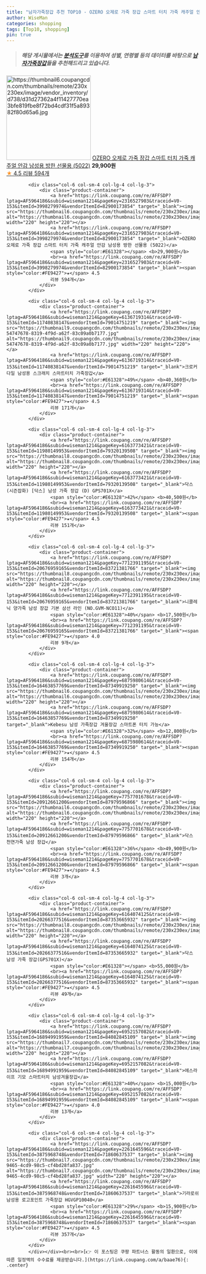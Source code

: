 ```yaml
---
title: "남자가죽장갑 추천 TOP10 - OZERO 오제로 가죽 장갑 스마트 터치 가죽 캐주얼 안감 남성용 방한 선물용 (5022)"
author: WiseMan
categories: shopping
tags: [Top10, shopping]
pin: true
---
```


> ##### 해당 게시물에서는 [**분석도구**](https://itemscout.io/)를 이용하여 **성별**, **연령별** 등의 데이터를 바탕으로 [**남자가죽장갑**](https://link.coupang.com/a/baae76)들을 추천해드리고 있습니다.
<div class="container"><div class="row">
            <div class="col-6 col-sm-4 col-lg-4 col-lg-3">
                <div class="product-container">
                    <a href="https://link.coupang.com/re/AFFSDP?lptag=AF5964186&subid=wiseman1214&pageKey=2316527903&traceid=V0-153&itemId=3998279974&vendorItemId=82900173854" target="_blank"><img src="https://thumbnail6.coupangcdn.com/thumbnails/remote/230x230ex/image/vendor_inventory/d738/d31d27362a4f11427770ea3bfe819fbe8f72bd4cdf31f5a89382f80d65a6.jpg" alt="https://thumbnail6.coupangcdn.com/thumbnails/remote/230x230ex/image/vendor_inventory/d738/d31d27362a4f11427770ea3bfe819fbe8f72bd4cdf31f5a89382f80d65a6.jpg" width="220" height="220"></a>
                    <a href="https://link.coupang.com/re/AFFSDP?lptag=AF5964186&subid=wiseman1214&pageKey=2316527903&traceid=V0-153&itemId=3998279974&vendorItemId=82900173854" target="_blank">OZERO 오제로 가죽 장갑 스마트 터치 가죽 캐주얼 안감 남성용 방한 선물용 (5022)</a>
                    <span style="color:#E61328"></span> <b>29,900원</b>
                    <br><a href="https://link.coupang.com/re/AFFSDP?lptag=AF5964186&subid=wiseman1214&pageKey=2316527903&traceid=V0-153&itemId=3998279974&vendorItemId=82900173854" target="_blank"><span style="color:#FE9427">★</span> 4.5
                    리뷰 594개</a>
                </div>
            </div>
            
            <div class="col-6 col-sm-4 col-lg-4 col-lg-3">
                <div class="product-container">
                    <a href="https://link.coupang.com/re/AFFSDP?lptag=AF5964186&subid=wiseman1214&pageKey=2316527903&traceid=V0-153&itemId=3998279974&vendorItemId=82900173854" target="_blank"><img src="https://thumbnail6.coupangcdn.com/thumbnails/remote/230x230ex/image/vendor_inventory/d738/d31d27362a4f11427770ea3bfe819fbe8f72bd4cdf31f5a89382f80d65a6.jpg" alt="https://thumbnail6.coupangcdn.com/thumbnails/remote/230x230ex/image/vendor_inventory/d738/d31d27362a4f11427770ea3bfe819fbe8f72bd4cdf31f5a89382f80d65a6.jpg" width="220" height="220"></a>
                    <a href="https://link.coupang.com/re/AFFSDP?lptag=AF5964186&subid=wiseman1214&pageKey=2316527903&traceid=V0-153&itemId=3998279974&vendorItemId=82900173854" target="_blank">OZERO 오제로 가죽 장갑 스마트 터치 가죽 캐주얼 안감 남성용 방한 선물용 (5022)</a>
                    <span style="color:#E61328"></span> <b>29,900원</b>
                    <br><a href="https://link.coupang.com/re/AFFSDP?lptag=AF5964186&subid=wiseman1214&pageKey=2316527903&traceid=V0-153&itemId=3998279974&vendorItemId=82900173854" target="_blank"><span style="color:#FE9427">★</span> 4.5
                    리뷰 594개</a>
                </div>
            </div>
            
            <div class="col-6 col-sm-4 col-lg-4 col-lg-3">
                <div class="product-container">
                    <a href="https://link.coupang.com/re/AFFSDP?lptag=AF5964186&subid=wiseman1214&pageKey=6136719314&traceid=V0-153&itemId=11740838147&vendorItemId=79014751219" target="_blank"><img src="https://thumbnail9.coupangcdn.com/thumbnails/remote/230x230ex/image/retail/images/2527387990794595-54747678-8319-4f9d-a62f-83c09a0b7177.jpg" alt="https://thumbnail9.coupangcdn.com/thumbnails/remote/230x230ex/image/retail/images/2527387990794595-54747678-8319-4f9d-a62f-83c09a0b7177.jpg" width="220" height="220"></a>
                    <a href="https://link.coupang.com/re/AFFSDP?lptag=AF5964186&subid=wiseman1214&pageKey=6136719314&traceid=V0-153&itemId=11740838147&vendorItemId=79014751219" target="_blank">크로커다일 남성용 스크래치 스마트터치 가죽장갑</a>
                    <span style="color:#E61328">49%</span> <b>40,360원</b>
                    <br><a href="https://link.coupang.com/re/AFFSDP?lptag=AF5964186&subid=wiseman1214&pageKey=6136719314&traceid=V0-153&itemId=11740838147&vendorItemId=79014751219" target="_blank"><span style="color:#FE9427">★</span> 4.5
                    리뷰 171개</a>
                </div>
            </div>
            
            <div class="col-6 col-sm-4 col-lg-4 col-lg-3">
                <div class="product-container">
                    <a href="https://link.coupang.com/re/AFFSDP?lptag=AF5964186&subid=wiseman1214&pageKey=6163773421&traceid=V0-153&itemId=11980149953&vendorItemId=79320139508" target="_blank"><img src="https://thumbnail8.coupangcdn.com/thumbnails/remote/230x230ex/image/vendor_inventory/6050/446a3a449ef9b0dcb0e33d40df8a0e0f492be8c4fc6ead76118c4ad03730.jpg" alt="https://thumbnail8.coupangcdn.com/thumbnails/remote/230x230ex/image/vendor_inventory/6050/446a3a449ef9b0dcb0e33d40df8a0e0f492be8c4fc6ead76118c4ad03730.jpg" width="220" height="220"></a>
                    <a href="https://link.coupang.com/re/AFFSDP?lptag=AF5964186&subid=wiseman1214&pageKey=6163773421&traceid=V0-153&itemId=11980149953&vendorItemId=79320139508" target="_blank">닥스(시즌잡화) [닥스] 남성 가죽 장갑 (D) GPS701X</a>
                    <span style="color:#E61328">42%</span> <b>40,500원</b>
                    <br><a href="https://link.coupang.com/re/AFFSDP?lptag=AF5964186&subid=wiseman1214&pageKey=6163773421&traceid=V0-153&itemId=11980149953&vendorItemId=79320139508" target="_blank"><span style="color:#FE9427">★</span> 4.5
                    리뷰 151개</a>
                </div>
            </div>
            
            <div class="col-6 col-sm-4 col-lg-4 col-lg-3">
                <div class="product-container">
                    <a href="https://link.coupang.com/re/AFFSDP?lptag=AF5964186&subid=wiseman1214&pageKey=7712391195&traceid=V0-153&itemId=20676959165&vendorItemId=83721381766" target="_blank"><img src="https://thumbnail8.coupangcdn.com/thumbnails/remote/230x230ex/image/vendor_inventory/fffe/234bcc95b5e80e1d598352fae4085a17524c607659c888fba9d6697d9f46.jpg" alt="https://thumbnail8.coupangcdn.com/thumbnails/remote/230x230ex/image/vendor_inventory/fffe/234bcc95b5e80e1d598352fae4085a17524c607659c888fba9d6697d9f46.jpg" width="220" height="220"></a>
                    <a href="https://link.coupang.com/re/AFFSDP?lptag=AF5964186&subid=wiseman1214&pageKey=7712391195&traceid=V0-153&itemId=20676959165&vendorItemId=83721381766" target="_blank">니콜레닉 양가죽 남성 장갑 기본 삼선 라인 (NO.GVM-NCO11)</a>
                    <span style="color:#E61328">40%</span> <b>17,500원</b>
                    <br><a href="https://link.coupang.com/re/AFFSDP?lptag=AF5964186&subid=wiseman1214&pageKey=7712391195&traceid=V0-153&itemId=20676959165&vendorItemId=83721381766" target="_blank"><span style="color:#FE9427">★</span> 4.0
                    리뷰 9개</a>
                </div>
            </div>
            
            <div class="col-6 col-sm-4 col-lg-4 col-lg-3">
                <div class="product-container">
                    <a href="https://link.coupang.com/re/AFFSDP?lptag=AF5964186&subid=wiseman1214&pageKey=6875980614&traceid=V0-153&itemId=16463857769&vendorItemId=87349919250" target="_blank"><img src="https://thumbnail6.coupangcdn.com/thumbnails/remote/230x230ex/image/vendor_inventory/be42/f666278c14c4412ee5bf357bf77eb07b8fad2800d6e59fc83e978ead4d90.jpg" alt="https://thumbnail6.coupangcdn.com/thumbnails/remote/230x230ex/image/vendor_inventory/be42/f666278c14c4412ee5bf357bf77eb07b8fad2800d6e59fc83e978ead4d90.jpg" width="220" height="220"></a>
                    <a href="https://link.coupang.com/re/AFFSDP?lptag=AF5964186&subid=wiseman1214&pageKey=6875980614&traceid=V0-153&itemId=16463857769&vendorItemId=87349919250" target="_blank">Kebesu 남성 가죽장갑 겨울장갑 스마트폰 터치 가능</a>
                    <span style="color:#E61328">32%</span> <b>12,800원</b>
                    <br><a href="https://link.coupang.com/re/AFFSDP?lptag=AF5964186&subid=wiseman1214&pageKey=6875980614&traceid=V0-153&itemId=16463857769&vendorItemId=87349919250" target="_blank"><span style="color:#FE9427">★</span> 4.5
                    리뷰 154개</a>
                </div>
            </div>
            
            <div class="col-6 col-sm-4 col-lg-4 col-lg-3">
                <div class="product-container">
                    <a href="https://link.coupang.com/re/AFFSDP?lptag=AF5964186&subid=wiseman1214&pageKey=7757701678&traceid=V0-153&itemId=20912661200&vendorItemId=87979596866" target="_blank"><img src="https://thumbnail6.coupangcdn.com/thumbnails/remote/230x230ex/image/vendor_inventory/941b/87853e226759e6bf4876eed347398e8f74f5724f8d686b8c11cbca86f374.jpg" alt="https://thumbnail6.coupangcdn.com/thumbnails/remote/230x230ex/image/vendor_inventory/941b/87853e226759e6bf4876eed347398e8f74f5724f8d686b8c11cbca86f374.jpg" width="220" height="220"></a>
                    <a href="https://link.coupang.com/re/AFFSDP?lptag=AF5964186&subid=wiseman1214&pageKey=7757701678&traceid=V0-153&itemId=20912661200&vendorItemId=87979596866" target="_blank">닥스 천연가죽 남성 장갑</a>
                    <span style="color:#E61328">36%</span> <b>49,900원</b>
                    <br><a href="https://link.coupang.com/re/AFFSDP?lptag=AF5964186&subid=wiseman1214&pageKey=7757701678&traceid=V0-153&itemId=20912661200&vendorItemId=87979596866" target="_blank"><span style="color:#FE9427">★</span> 4.5
                    리뷰 3개</a>
                </div>
            </div>
            
            <div class="col-6 col-sm-4 col-lg-4 col-lg-3">
                <div class="product-container">
                    <a href="https://link.coupang.com/re/AFFSDP?lptag=AF5964186&subid=wiseman1214&pageKey=6164074125&traceid=V0-153&itemId=20266377516&vendorItemId=87353665932" target="_blank"><img src="https://thumbnail8.coupangcdn.com/thumbnails/remote/230x230ex/image/vendor_inventory/4332/11257d05d60bc26c5f1636df3eb3d17e0208d827ff0013fa241000fb4621.png" alt="https://thumbnail8.coupangcdn.com/thumbnails/remote/230x230ex/image/vendor_inventory/4332/11257d05d60bc26c5f1636df3eb3d17e0208d827ff0013fa241000fb4621.png" width="220" height="220"></a>
                    <a href="https://link.coupang.com/re/AFFSDP?lptag=AF5964186&subid=wiseman1214&pageKey=6164074125&traceid=V0-153&itemId=20266377516&vendorItemId=87353665932" target="_blank">닥스 남성 가죽 장갑(GPS701X)</a>
                    <span style="color:#E61328"></span> <b>55,000원</b>
                    <br><a href="https://link.coupang.com/re/AFFSDP?lptag=AF5964186&subid=wiseman1214&pageKey=6164074125&traceid=V0-153&itemId=20266377516&vendorItemId=87353665932" target="_blank"><span style="color:#FE9427">★</span> 4.5
                    리뷰 49개</a>
                </div>
            </div>
            
            <div class="col-6 col-sm-4 col-lg-4 col-lg-3">
                <div class="product-container">
                    <a href="https://link.coupang.com/re/AFFSDP?lptag=AF5964186&subid=wiseman1214&pageKey=6952157082&traceid=V0-153&itemId=16894991959&vendorItemId=84082845109" target="_blank"><img src="https://thumbnail7.coupangcdn.com/thumbnails/remote/230x230ex/image/vendor_inventory/f3a3/b5a5cf58a70f65b5de2f34b108a12993fd301ad48c2eec48b455c794935f.jpg" alt="https://thumbnail7.coupangcdn.com/thumbnails/remote/230x230ex/image/vendor_inventory/f3a3/b5a5cf58a70f65b5de2f34b108a12993fd301ad48c2eec48b455c794935f.jpg" width="220" height="220"></a>
                    <a href="https://link.coupang.com/re/AFFSDP?lptag=AF5964186&subid=wiseman1214&pageKey=6952157082&traceid=V0-153&itemId=16894991959&vendorItemId=84082845109" target="_blank">에스라이프 기모 스마트터치 남성겨울장갑</a>
                    <span style="color:#E61328">40%</span> <b>15,000원</b>
                    <br><a href="https://link.coupang.com/re/AFFSDP?lptag=AF5964186&subid=wiseman1214&pageKey=6952157082&traceid=V0-153&itemId=16894991959&vendorItemId=84082845109" target="_blank"><span style="color:#FE9427">★</span> 4.0
                    리뷰 13개</a>
                </div>
            </div>
            
            <div class="col-6 col-sm-4 col-lg-4 col-lg-3">
                <div class="product-container">
                    <a href="https://link.coupang.com/re/AFFSDP?lptag=AF5964186&subid=wiseman1214&pageKey=2261645596&traceid=V0-153&itemId=3875968748&vendorItemId=71860637537" target="_blank"><img src="https://thumbnail7.coupangcdn.com/thumbnails/remote/230x230ex/image/retail/images/2020/10/19/10/2/ba1825e5-9465-4cd9-98c5-cf4bd28fa837.jpg" alt="https://thumbnail7.coupangcdn.com/thumbnails/remote/230x230ex/image/retail/images/2020/10/19/10/2/ba1825e5-9465-4cd9-98c5-cf4bd28fa837.jpg" width="220" height="220"></a>
                    <a href="https://link.coupang.com/re/AFFSDP?lptag=AF5964186&subid=wiseman1214&pageKey=2261645596&traceid=V0-153&itemId=3875968748&vendorItemId=71860637537" target="_blank">기라로쉬 남성용 로고포인트 가죽장갑 HGVGP10040</a>
                    <span style="color:#E61328">29%</span> <b>15,900원</b>
                    <br><a href="https://link.coupang.com/re/AFFSDP?lptag=AF5964186&subid=wiseman1214&pageKey=2261645596&traceid=V0-153&itemId=3875968748&vendorItemId=71860637537" target="_blank"><span style="color:#FE9427">★</span> 4.5
                    리뷰 357개</a>
                </div>
            </div>
            </div></div><br><br>[👉 이 포스팅은 쿠팡 파트너스 활동의 일환으로, 이에 따른 일정액의 수수료를 제공받습니다.](https://link.coupang.com/a/baae76){: .center}